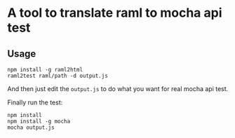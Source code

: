 # A tool to translate raml to mocha api test

## Usage

```
npm install -g raml2html
raml2test raml/path -d output.js
```

And then just edit the `output.js` to do what you want for real mocha api test.

Finally run the test:

```
npm install
npm install -g mocha
mocha output.js
```
